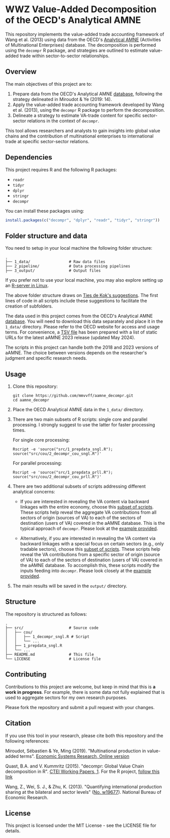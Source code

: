 # WWZ Value-Added Decomposition of the OECD's Analytical AMNE

This repository implements the value-added trade accounting framework of Wang et al. (2013) using data from the OECD's [Analytical AMNE](https://doi.org/10.1787/d9de288d-en) (Activities of Multinational Enterprises) database. The decomposition is performed using the `decompr` R package, and strategies are outlined to estimate value-added trade within sector-to-sector relationships.

## Overview

The main objectives of this project are to:

1. Prepare data from the OECD's Analytical AMNE [database](https://www.oecd.org/en/data/datasets/multinational-enterprises-and-global-value-chains.html), following the strategy delineated in Miroudot & Ye (2019: 14).
2. Apply the value-added trade accounting framework developed by Wang et al. (2013), using the `decompr` R package to perform the decomposition.
3. Delineate a strategy to estimate VA-trade content for specific sector-sector relations in the context of `decompr`.

This tool allows researchers and analysts to gain insights into global value chains and the contribution of multinational enterprises to international trade at specific sector-sector relations.

## Dependencies

This project requires R and the following R packages:

- `readr`
- `tidyr`
- `dplyr`
- `stringr`
- `decompr`

You can install these packages using:

```R
install.packages(c("decompr", "dplyr", "readr", "tidyr", "stringr"))
```

## Folder structure and data

You need to setup in your local machine the following folder structure:

```
.
├── 1_data/                 # Raw data files
├── 2_pipeline/             # Data processing pipelines
├── 3_output/               # Output files
```

If you prefer not to use your local machine, you may also explore setting up an [R-server in Linux](https://github.com/mmvvff/r_ubuntu).

The above folder structure draws on [Ties de Kok's suggestions](https://towardsdatascience.com/how-to-keep-your-research-projects-organized-part-1-folder-structure-10bd56034d3a). The first lines of code in all scripts include these suggestions to facilitate the creation of subfolders.

The data used in this project comes from the OECD's Analytical AMNE [database](https://www.oecd.org/en/data/datasets/multinational-enterprises-and-global-value-chains.html). You will need to download this data separately and place it in the `1_data/` directory. Please refer to the OECD website for access and usage terms. For convenience, a [TSV file](data_urls) has been prepared with a list of static URLs for the latest aAMNE 2023 release (updated May 2024).

The scripts in this project can handle both the 2018 and 2023 versions of aAMNE.
The choice between versions depends on the researcher's judgment and specific research needs.

## Usage

1. Clone this repository:
   ```
   git clone https://github.com/mmvvff/aamne_decompr.git
   cd aamne_decompr
   ```

2. Place the OECD Analytical AMNE data in the `1_data/` directory.

3. There are two main subsets of R scripts: single core and parallel processing. I strongly suggest to use the latter for faster processing times.

   For single core processing:
   ```
   Rscript -e 'source("src/1_prepdata_sngl.R"); source("src/cou/2_decompr_cou_sngl.R")'
   ```
   For parallel processing:
   ```
   Rscript -e 'source("src/1_prepdata_prll.R"); source("src/cou/2_decompr_cou_prll.R")'
   ```

4. There are two additional subsets of scripts addressing different analytical concerns:

   - If you are interested in revealing the VA content via backward linkages with the entire economy, choose this [subset of scripts](https://github.com/mmvvff/aamne_decompr/tree/main/src/cou). These scripts help reveal the aggregate VA contributions from all sectors of origin (sources of VA) to each of the sectors of destination (users of VA) covered in the aAMNE database. This is the typical approach of `decompr`. Please look at the [example provided](src/0_ubuntu_example_run/example-decompr-cou-readme.md).

   - Alternatively, if you are interested in revealing the VA content via backward linkages with a special focus on certain sectors (e.g., only tradable sectors), choose this [subset of scripts](https://github.com/mmvvff/aamne_decompr/tree/main/src/cousec). These scripts help reveal the VA contributions from a specific sector of origin (source of VA) to each of the sectors of destination (users of VA) covered in the aAMNE database. To accomplish this, these scripts modify the inputs feeding into `decompr`. Please look closely at the [example provided](src/0_ubuntu_example_run/example-decompr-cousec-readme.md).

5. The main results will be saved in the `output/` directory.

## Structure

The repository is structured as follows:

```
.
├── src/                    # Source code
│   ├── cou/
│   │   ├── 1_decompr_sngl.R # Script
│   │   └── ...    
│   ├── 1_prepdata_sngl.R
│   └── ...  
├── README.md               # This file
└── LICENSE                 # License file
```


## Contributing

Contributions to this project are welcome, but keep in mind that this is **a work in progress**. For example, there is some data not fully explained that is used to aggregate sectors for my own research purposes.

Please fork the repository and submit a pull request with your changes.

## Citation

If you use this tool in your research, please cite both this repository and the following references:

Miroudot, Sébastien & Ye, Ming (2019). "Multinational production in value-added terms". [Economic Systems Research, Online version](https://doi.org/10.1080/09535314.2019.1701997)

Quast, B.A. and V. Kummritz (2015). "decompr: Global Value Chain decomposition in R". [CTEI Working Papers, 1](https://repec.graduateinstitute.ch/pdfs/cteiwp/CTEI-2015-01.pdf). For the R project, [follow this link](https://cran.r-project.org/web/packages/decompr/index.html)

Wang, Z., Wei, S. J., & Zhu, K. (2013). "Quantifying international production sharing at the bilateral and sector levels" ([No. w19677](https://www.nber.org/papers/w19677)). National Bureau of Economic Research.

## License

This project is licensed under the MIT License - see the LICENSE file for details.
